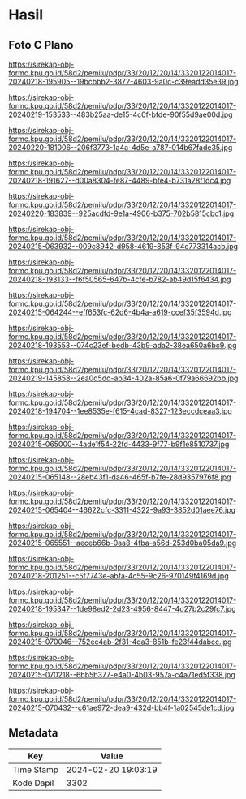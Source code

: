 # Hasil

## Foto C Plano

https://sirekap-obj-formc.kpu.go.id/58d2/pemilu/pdpr/33/20/12/20/14/3320122014017-20240218-195905--19bcbbb2-3872-4603-9a0c-c39eadd35e39.jpg

https://sirekap-obj-formc.kpu.go.id/58d2/pemilu/pdpr/33/20/12/20/14/3320122014017-20240219-153533--483b25aa-de15-4c0f-bfde-90f55d9ae00d.jpg

https://sirekap-obj-formc.kpu.go.id/58d2/pemilu/pdpr/33/20/12/20/14/3320122014017-20240220-181006--206f3773-1a4a-4d5e-a787-014b67fade35.jpg

https://sirekap-obj-formc.kpu.go.id/58d2/pemilu/pdpr/33/20/12/20/14/3320122014017-20240218-191627--d00a8304-fe87-4489-bfe4-b731a28f1dc4.jpg

https://sirekap-obj-formc.kpu.go.id/58d2/pemilu/pdpr/33/20/12/20/14/3320122014017-20240220-183839--925acdfd-9e1a-4906-b375-702b5815cbc1.jpg

https://sirekap-obj-formc.kpu.go.id/58d2/pemilu/pdpr/33/20/12/20/14/3320122014017-20240215-063932--009c8942-d958-4619-853f-94c773314acb.jpg

https://sirekap-obj-formc.kpu.go.id/58d2/pemilu/pdpr/33/20/12/20/14/3320122014017-20240218-193133--f6f50565-647b-4cfe-b782-ab49d15f6434.jpg

https://sirekap-obj-formc.kpu.go.id/58d2/pemilu/pdpr/33/20/12/20/14/3320122014017-20240215-064244--eff653fc-62d6-4b4a-a619-ccef35f3594d.jpg

https://sirekap-obj-formc.kpu.go.id/58d2/pemilu/pdpr/33/20/12/20/14/3320122014017-20240218-193553--074c23ef-bedb-43b9-ada2-38ea650a6bc9.jpg

https://sirekap-obj-formc.kpu.go.id/58d2/pemilu/pdpr/33/20/12/20/14/3320122014017-20240219-145858--2ea0d5dd-ab34-402a-85a6-0f79a66692bb.jpg

https://sirekap-obj-formc.kpu.go.id/58d2/pemilu/pdpr/33/20/12/20/14/3320122014017-20240218-194704--1ee8535e-f615-4cad-8327-123eccdceaa3.jpg

https://sirekap-obj-formc.kpu.go.id/58d2/pemilu/pdpr/33/20/12/20/14/3320122014017-20240215-065000--4ade1f54-22fd-4433-9f77-b9f1e8510737.jpg

https://sirekap-obj-formc.kpu.go.id/58d2/pemilu/pdpr/33/20/12/20/14/3320122014017-20240215-065148--28eb43f1-da46-465f-b7fe-28d9357976f8.jpg

https://sirekap-obj-formc.kpu.go.id/58d2/pemilu/pdpr/33/20/12/20/14/3320122014017-20240215-065404--46622cfc-3311-4322-9a93-3852d01aee76.jpg

https://sirekap-obj-formc.kpu.go.id/58d2/pemilu/pdpr/33/20/12/20/14/3320122014017-20240215-065551--aeceb66b-0aa8-4fba-a56d-253d0ba05da9.jpg

https://sirekap-obj-formc.kpu.go.id/58d2/pemilu/pdpr/33/20/12/20/14/3320122014017-20240218-201251--c5f7743e-abfa-4c55-9c26-970149f4169d.jpg

https://sirekap-obj-formc.kpu.go.id/58d2/pemilu/pdpr/33/20/12/20/14/3320122014017-20240218-195347--1de98ed2-2d23-4956-8447-4d27b2c29fc7.jpg

https://sirekap-obj-formc.kpu.go.id/58d2/pemilu/pdpr/33/20/12/20/14/3320122014017-20240215-070046--752ec4ab-2f31-4da3-851b-fe23f44dabcc.jpg

https://sirekap-obj-formc.kpu.go.id/58d2/pemilu/pdpr/33/20/12/20/14/3320122014017-20240215-070218--6bb5b377-e4a0-4b03-957a-c4a71ed5f338.jpg

https://sirekap-obj-formc.kpu.go.id/58d2/pemilu/pdpr/33/20/12/20/14/3320122014017-20240215-070432--c61ae972-dea9-432d-bb4f-1a02545de1cd.jpg


## Metadata

| Key        | Value               |
| ---------- | ------------------- |
| Time Stamp | 2024-02-20 19:03:19 |
| Kode Dapil | 3302                |



